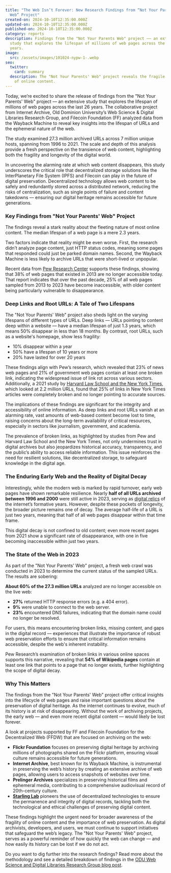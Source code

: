```yaml
---
title: "The Web Isn’t Forever: New Research Findings from “Not Your Parents'
  Web” Project"
created-on: 2024-10-10T12:35:00.000Z
updated-on: 2024-10-10T12:35:00.000Z
published-on: 2024-10-10T12:35:00.000Z
category: reports
description: Findings from the "Not Your Parents Web" project –– an extensive
  study that explores the lifespan of millions of web pages across the last 26
  years.
image:
  src: /assets/images/101024-nypw-1-.webp
seo:
  twitter:
    card: summary
  description: The "Not Your Parents' Web" project reveals the fragile lifespan
    of online content.
---
```


Today, we’re excited to share the release of findings from the "Not Your Parents' Web" project –– an extensive study that explores the lifespan of millions of web pages across the last 26 years. The collaborative project from Internet Archive, Old Dominion University’s Web Science & Digital Libraries Research Group, and Filecoin Foundation (FF) analyzed data from the Wayback Machine to reveal key insights into the lifespan of URLs and the ephemeral nature of the web.

The study examined 27.3 million archived URLs across 7 million unique hosts, spanning from 1996 to 2021. The scale and depth of this analysis provide a fresh perspective on the transience of web content, highlighting both the fragility and longevity of the digital world.

In uncovering the alarming rate at which web content disappears, this study underscores the critical role that decentralized storage solutions like the InterPlanetary File System (IPFS) and Filecoin can play in the future of digital preservation. Decentralized technology allows web content to be safely and redundantly stored across a distributed network, reducing the risks of centralization, such as single points of failure and content takedowns –– ensuring our digital heritage remains accessible for future generations.

### Key Findings from "Not Your Parents' Web" Project

The findings reveal a stark reality about the fleeting nature of most online content. The median lifespan of a web page is a mere 2.3 years.

Two factors indicate that reality might be even worse. First, the research didn’t analyze page content, just HTTP status codes, meaning some pages that responded could just be parked domain names. Second, the Wayback Machine is less likely to archive URLs that were short-lived or unpopular.

Recent data from [Pew Research Center](https://www.pewresearch.org/data-labs/2024/05/17/when-online-content-disappears/) supports these findings, showing that 38% of web pages that existed in 2013 are no longer accessible today​. That report indicates that over the past decade, 25% of all web pages sampled from 2013 to 2023 have become inaccessible, with older content being particularly vulnerable to disappearance​.

### Deep Links and Root URLs: A Tale of Two Lifespans

The "Not Your Parents' Web" project also sheds light on the varying lifespans of different types of URLs. Deep links –– URLs pointing to content deep within a website –– have a median lifespan of just 1.3 years, which means 50% disappear in less than 18 months. By contrast, root URLs, such as a website's homepage, show less fragility:

- 10% disappear within a year
- 50% have a lifespan of 10 years or more
- 20% have lasted for over 20 years

These findings align with Pew’s research, which revealed that 23% of news web pages and 21% of government web pages contain at least one broken link, indicating the widespread issue of link rot across various sectors​. Additionally, a 2021 study by [Harvard Law School and the New York Times](https://www.cjr.org/analysis/linkrot-content-drift-new-york-times.php), which looked at 2.2 million URLs, found that 25% of links in New York Times articles were completely broken and no longer pointing to accurate sources.

The implications of these findings are significant for the integrity and accessibility of online information. As deep links and root URLs vanish at an alarming rate, vast amounts of web-based content become lost to time, raising concerns about the long-term availability of critical resources, especially in sectors like journalism, government, and academia.

The prevalence of broken links, as highlighted by studies from Pew and Harvard Law School and the New York Times, not only undermines trust in digital archives but also jeopardizes historical accuracy, transparency, and the public’s ability to access reliable information. This issue reinforces the need for resilient solutions, like decentralized storage, to safeguard knowledge in the digital age.

### The Enduring Early Web and the Reality of Digital Decay

Interestingly, while the modern web is marked by rapid turnover, early web pages have shown remarkable resilience. Nearly **half of all URLs archived between 1996 and 2000** were still active in 2023, serving as [digital relics](https://x.com/internetarchive/status/1838985759446941922) of the internet’s formative years. However, despite these pockets of longevity, the broader picture remains one of decay. The average half-life of a URL is just two years, meaning that half of all web pages disappear within that time frame.

This digital decay is not confined to old content; even more recent pages from 2021 show a significant rate of disappearance, with one in five becoming inaccessible within just two years.

### The State of the Web in 2023

As part of the "Not Your Parents' Web" project, a fresh web crawl was conducted in 2023 to determine the current status of the sampled URLs. The results are sobering:

**About 60% of the 27.3 million URLs** analyzed are no longer accessible on the live web:

- **27%** returned HTTP response errors (e.g. a 404 error).
- **9%** were unable to connect to the web server.
- **23%** encountered DNS failures, indicating that the domain name could no longer be resolved.

For users, this means encountering broken links, missing content, and gaps in the digital record –– experiences that illustrate the importance of robust web preservation efforts to ensure that critical information remains accessible, despite the web's inherent instability.

Pew Research’s examination of broken links in various online spaces supports this narrative, revealing that **54% of Wikipedia pages** contain at least one link that points to a page that no longer exists, further highlighting the scope of digital decay​.

### Why This Matters

The findings from the "Not Your Parents' Web" project offer critical insights into the lifecycle of web pages and raise important questions about the preservation of digital heritage. As the internet continues to evolve, much of its history is at risk of disappearing. Without the work of archiving projects, the early web — and even more recent digital content — would likely be lost forever.

A look at projects supported by FF and Filecoin Foundation for the Decentralized Web (FFDW) that are focused on archiving on the web:

- **Flickr Foundation** focuses on preserving digital heritage by archiving millions of photographs shared on the Flickr platform, ensuring visual culture remains accessible for future generations.
- **Internet Archive**, best known for its Wayback Machine, is instrumental in preserving the web’s history by creating an extensive archive of web pages, allowing users to access snapshots of websites over time.
- **Prelinger Archives** specializes in preserving historical films and ephemeral media, contributing to a comprehensive audiovisual record of 20th-century culture.
- **[Starling Lab](/ecosystem-explorer/starling-lab)** pioneers the use of decentralized technologies to ensure the permanence and integrity of digital records, tackling both the technological and ethical challenges of preserving digital content.

These findings highlight the urgent need for broader awareness of the fragility of online content and the importance of web preservation. As digital archivists, developers, and users, we must continue to support initiatives that safeguard the web’s legacy. The "Not Your Parents' Web" project, serves as a powerful reminder of how quickly the web can change — and how easily its history can be lost if we do not act.

Do you want to dig further into the research findings? Read more about the methodology and see a detailed breakdown of findings in the [ODU Web Science and Digital Libraries Research Group blog post](https://ws-dl.blogspot.com/2024/09/2024-09-20-some-urls-are-immortal-most.html).
